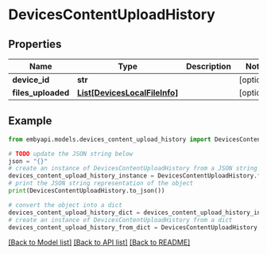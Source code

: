 # DevicesContentUploadHistory


## Properties

Name | Type | Description | Notes
------------ | ------------- | ------------- | -------------
**device_id** | **str** |  | [optional] 
**files_uploaded** | [**List[DevicesLocalFileInfo]**](DevicesLocalFileInfo.md) |  | [optional] 

## Example

```python
from embyapi.models.devices_content_upload_history import DevicesContentUploadHistory

# TODO update the JSON string below
json = "{}"
# create an instance of DevicesContentUploadHistory from a JSON string
devices_content_upload_history_instance = DevicesContentUploadHistory.from_json(json)
# print the JSON string representation of the object
print(DevicesContentUploadHistory.to_json())

# convert the object into a dict
devices_content_upload_history_dict = devices_content_upload_history_instance.to_dict()
# create an instance of DevicesContentUploadHistory from a dict
devices_content_upload_history_from_dict = DevicesContentUploadHistory.from_dict(devices_content_upload_history_dict)
```
[[Back to Model list]](../README.md#documentation-for-models) [[Back to API list]](../README.md#documentation-for-api-endpoints) [[Back to README]](../README.md)


